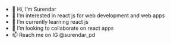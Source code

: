 - 👋 Hi, I’m Surendar
- 👀 I’m interested in react js for web development and web apps
- 🌱 I’m currently learning react js
- 💞️ I’m looking to collaborate on react apps
- 📫 Reach me on IG @surendar_pd

<!---
surendar-pd/surendar-pd is a ✨ special ✨ repository because its `README.md` (this file) appears on your GitHub profile.
You can click the Preview link to take a look at your changes.
--->
